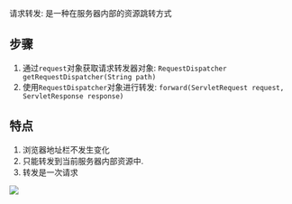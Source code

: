 请求转发: 是一种在服务器内部的资源跳转方式

## 步骤

1. 通过`request`对象获取请求转发器对象: `RequestDispatcher getRequestDispatcher(String path)`
2. 使用`RequestDispatcher`对象进行转发: `forward(ServletRequest request, ServletResponse response)`

## 特点

1. 浏览器地址栏不发生变化
2. 只能转发到当前服务器内部资源中.
3. 转发是一次请求



![](https://pic.superbed.cn/item/5dc115938e0e2e3ee90b104e.jpg)









